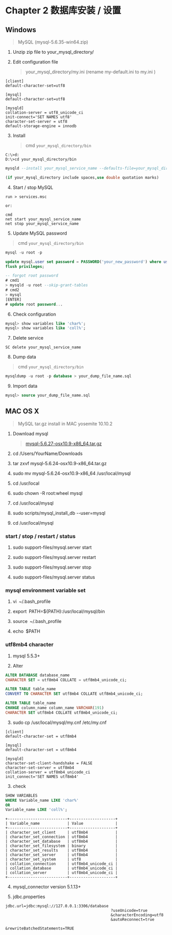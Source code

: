 # Chapter 2 数据库安装 / 设置

## Windows

> MySQL (mysql-5.6.35-win64.zip)

1. Unzip zip file to your_mysql_directory/

2. Edit configuration file
	
    > your_mysql_directory/my.ini (rename my-default.ini to my.ini )

  ```
  [client]
  default-character-set=utf8

  [mysql]
  default-character-set=utf8

  [mysqld]
  collation-server = utf8_unicode_ci
  init-connect='SET NAMES utf8'
  character-set-server = utf8
  default-storage-engine = innodb
  ```

3. Install
	
    > cmd `your_mysql_directory/bin`

  ```dos
  C:\>d:
  D:\>cd your_mysql_directory/bin
  ```
  
  ```sql
  mysqld --install your_mysql_service_name --defaults-file=your_mysql_directory\my.ini

  (if your_mysql_directory include spaces,use double quotation marks)
  ```

4. Start / stop MySQL

  ```
  run > services.msc

  or:

  cmd
  net start your_mysql_service_name
  net stop your_mysql_service_name
  ```

5. Update MySQL password

  > cmd `your_mysql_directory/bin`
    
  ```sql
  mysql -u root -p

  update mysql.user set password = PASSWORD('your_new_password') where user='root';
  flush privileges;
  
  -- forgot root password
  # cmd1
  > mysqld -u root --skip-grant-tables
  # cmd2
  > mysql
  [ENTER]
  # update root password...
  ```
	
6. Check configuration
  
  ```sql    
  mysql> show variables like 'char%';
  mysql> show variables like 'coll%';
  ```

7. Delete service

  ```
  SC delete your_mysql_service_name
  ```

8. Dump data
     
  > cmd `your_mysql_directory/bin`

  ```sql
  mysqldump -u root -p database > your_dump_file_name.sql

  ```
    
9. Import data

  ```sql
  mysql> source your_dump_file_name.sql
  ```
 
## MAC OS X
 
> MySQL tar.gz install in MAC yosemite 10.10.2

1. Download mysql

    > [mysql-5.6.27-osx10.9-x86_64.tar.gz](http://mirrors.sohu.com/mysql/MySQL-5.6/mysql-5.6.27-osx10.9-x86_64.tar.gz)
    
2. cd /Users/YourName/Downloads

3. tar zxvf mysql-5.6.24-osx10.9-x86_64.tar.gz

4. sudo mv mysql-5.6.24-osx10.9-x86_64 /usr/local/mysql

5. cd /usr/local

6. sudo chown -R root:wheel mysql

7. cd /usr/local/mysql

8. sudo scripts/mysql_install_db --user=mysql

9. cd /usr/local/mysql

### start / stop / restart / status

1. sudo support-files/mysql.server start

2. sudo support-files/mysql.server restart

3. sudo support-files/mysql.server stop

4. sudo support-files/mysql.server status

### mysql environment variable set

1. vi``` ```~/.bash_profile

2. export``` ```PATH=${PATH}:/usr/local/mysql/bin

3. source``` ```~/.bash_profile

4. echo``` ```$PATH

### utf8mb4 character

1. mysql 5.5.3+

2. Alter

  ```sql
  ALTER DATABASE database_name 
  CHARACTER SET = utf8mb4 COLLATE = utf8mb4_unicode_ci;
  
  ALTER TABLE table_name 
  CONVERT TO CHARACTER SET utf8mb4 COLLATE utf8mb4_unicode_ci;
  
  ALTER TABLE table_name 
  CHANGE column_name column_name VARCHAR(191) 
  CHARACTER SET utf8mb4 COLLATE utf8mb4_unicode_ci;
  ```
  
3. sudo cp /usr/local/mysql/my.cnf /etc/my.cnf

  ```
  [client]
  default-character-set = utf8mb4
  
  [mysql]
  default-character-set = utf8mb4
  
  [mysqld]
  character-set-client-handshake = FALSE
  character-set-server = utf8mb4
  collation-server = utf8mb4_unicode_ci
  init_connect='SET NAMES utf8mb4'
  ```
  
3. check

  ```sql
  SHOW VARIABLES 
  WHERE Variable_name LIKE 'char%' 
  OR 
  Variable_name LIKE 'coll%';
  ``` 
  
  ```
  +--------------------------+--------------------+
  | Variable_name            | Value              |
  +--------------------------+--------------------+
  | character_set_client     | utf8mb4            |
  | character_set_connection | utf8mb4            |
  | character_set_database   | utf8mb4            |
  | character_set_filesystem | binary             |
  | character_set_results    | utf8mb4            |
  | character_set_server     | utf8mb4            |
  | character_set_system     | utf8               |
  | collation_connection     | utf8mb4_unicode_ci |
  | collation_database       | utf8mb4_unicode_ci |
  | collation_server         | utf8mb4_unicode_ci |
  +--------------------------+--------------------+
  ```
  
4. mysql_connector version 5.1.13+

6. jdbc.properties
  
  ```
  jdbc.url=jdbc:mysql://127.0.0.1:3306/database
                                                ?useUnicode=true
                                                &characterEncoding=utf8
                                                &autoReconnect=true
                                                &rewriteBatchedStatements=TRUE
  ```
